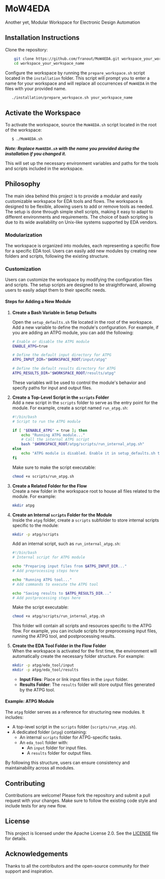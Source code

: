 # MoW4EDA

Another yet, Modular Workspace for Electronic Design Automation

## Installation Instructions

Clone the repository:

```bash
    git clone https://github.com/franout/MoW4EDA.git workspace_your_workspace_name
    cd workspace_your_workspace_name

```

Configure the workspace by running the `prepare_workspace.sh` script located in the `installation` folder. This script will prompt you to enter a name for your workspace and will replace all occurrences of `MoW4EDA` in the files with your provided name.

```bash
   ./installation/prepare_workspace.sh your_workspace_name
```

## Activate the Workspace

To activate the workspace, source the `MoW4EDA.sh` script located in the root of the workspace:

```bash
   $ ./MoW4EDA.sh
```

***Note: Replace `MoW4EDA.sh` with the name you provided during the installation if you changed it.***

This will set up the necessary environment variables and paths for the tools and scripts included in the workspace.

## Philosophy

The main idea behind this project is to provide a modular and easily customizable workspace for EDA tools and flows. 
The workspace is designed to be flexible, allowing users to add or remove tools as needed. The setup is done through simple shell scripts, making it easy to adapt to different environments and requirements.
The choice of bash scripting is due to its wide availability on Unix-like systems supported by EDA vendors.

### Modularization 

The workspace is organized into modules, each representing a specific flow for a specific EDA tool. 
Users can easily add new modules by creating new folders and scripts, following the existing structure.

### Customization

Users can customize the workspace by modifying the configuration files and scripts. The setup scripts are designed to be straightforward, allowing users to easily adapt them to their specific needs.

#### Steps for Adding a New Module

1. **Create a Bash Variable in Setup Defaults**  

    Open the `setup_defaults.sh` file located in the root of the workspace. Add a new variable to define the module's configuration. For example, if you are adding an ATPG module, you can add the following:

    ```bash
    # Enable or disable the ATPG module
    ENABLE_ATPG=true

    # Define the default input directory for ATPG
    ATPG_INPUT_DIR="$WORKSPACE_ROOT/input/atpg"

    # Define the default results directory for ATPG
    ATPG_RESULTS_DIR="$WORKSPACE_ROOT/results/atpg"
    ```

    These variables will be used to control the module's behavior and specify paths for input and output files.

2. **Create a Top-Level Script in the `scripts` Folder**  
    Add a new script in the `scripts` folder to serve as the entry point for the module. For example, create a script named `run_atpg.sh`:

    ```bash
    #!/bin/bash
    # Script to run the ATPG module

    if [ "$ENABLE_ATPG" = true ]; then
        echo "Running ATPG module..."
        # Call the internal ATPG script
        bash "$WORKSPACE_ROOT/atpg/scripts/run_internal_atpg.sh"
    else
        echo "ATPG module is disabled. Enable it in setup_defaults.sh to proceed."
    fi
    ```

    Make sure to make the script executable:

    ```bash
    chmod +x scripts/run_atpg.sh
    ```

3. **Create a Related Folder for the Flow**  
    Create a new folder in the workspace root to house all files related to the module. For example:

    ```bash
    mkdir atpg
    ```

4. **Create an Internal `scripts` Folder for the Module**  
    Inside the `atpg` folder, create a `scripts` subfolder to store internal scripts specific to the module:

    ```bash
    mkdir -p atpg/scripts
    ```

    Add an internal script, such as `run_internal_atpg.sh`:

    ```bash
    #!/bin/bash
    # Internal script for ATPG module

    echo "Preparing input files from $ATPG_INPUT_DIR..."
    # Add preprocessing steps here

    echo "Running ATPG tool..."
    # Add commands to execute the ATPG tool

    echo "Saving results to $ATPG_RESULTS_DIR..."
    # Add postprocessing steps here
    ```

    Make the script executable:

    ```bash
    chmod +x atpg/scripts/run_internal_atpg.sh
    ```

    This folder will contain all scripts and resources specific to the ATPG flow. For example, you can include scripts for preprocessing input files, running the ATPG tool, and postprocessing results.

5. **Create the EDA Tool Folder in the Flow Folder**  
    When the workspace is activated for the first time, the environment will automatically create the necessary folder structure. For example:

    ```bash
    mkdir -p atpg/eda_tool/input
    mkdir -p atpg/eda_tool/results
    ```

    - **Input Files**: Place or link input files in the `input` folder.
    - **Results Folder**: The `results` folder will store output files generated by the ATPG tool.

#### Example: ATPG Module

The `atpg` folder serves as a reference for structuring new modules. It includes:

- A top-level script in the `scripts` folder (`scripts/run_atpg.sh`).
- A dedicated folder (`atpg`) containing:
  - An internal `scripts` folder for ATPG-specific tasks.
  - An `eda_tool` folder with:
    - An `input` folder for input files.
    - A `results` folder for output files.

By following this structure, users can ensure consistency and maintainability across all modules.

## Contributing

Contributions are welcome! Please fork the repository and submit a pull request with your changes. Make sure to follow the existing code style and include tests for any new flow.

## License

This project is licensed under the Apache License 2.0. See the [LICENSE](LICENSE) file for details.

## Acknowledgements

Thanks to all the contributors and the open-source community for their support and inspiration.
